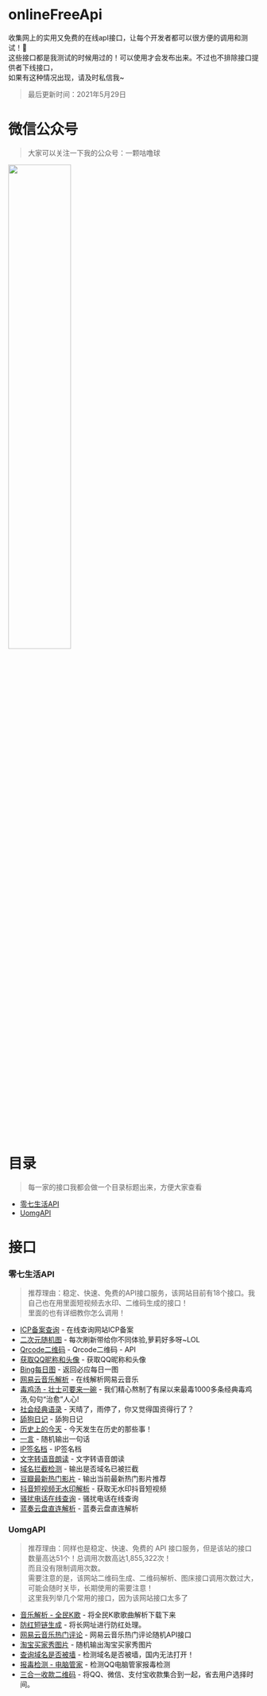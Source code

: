 # onlineFreeApi
收集网上的实用又免费的在线apI接口，让每个开发者都可以很方便的调用和测试！💞 <br>
这些接口都是我测试的时候用过的！可以使用才会发布出来。不过也不排除接口提供者下线接口，<br>
如果有这种情况出现，请及时私信我~
> 最后更新时间：2021年5月29日

# 微信公众号
> 大家可以关注一下我的公众号：一颗咕噜球 
<img src="https://github.com/paopao233/OnlineFreeApi/blob/main/%E6%89%AB%E7%A0%81_%E6%90%9C%E7%B4%A2%E8%81%94%E5%90%88%E4%BC%A0%E6%92%AD%E6%A0%B7%E5%BC%8F-%E6%A0%87%E5%87%86%E8%89%B2%E7%89%88.png" width="50%">

# 目录
> 每一家的接口我都会做一个目录标题出来，方便大家查看
* [零七生活API](https://github.com/paopao233/OnlineFreeApi#%E9%9B%B6%E4%B8%83%E7%94%9F%E6%B4%BBapi)
* [UomgAPI](https://github.com/paopao233/OnlineFreeApi#uomgapi)
# 接口
### 零七生活API  
> 推荐理由：稳定、快速、免费的API接口服务，该网站目前有18个接口。我自己也在用里面短视频去水印、二维码生成的接口！<br>
> 里面的也有详细教你怎么调用！
* [ICP备案查询](https://api.oick.cn/icp/) - 在线查询网站ICP备案
* [二次元随机图](https://api.oick.cn/random/) - 每次刷新带给你不同体验,萝莉好多呀~LOL
* [Qrcode二维码](https://api.oick.cn/qrcode/) - Qrcode二维码 - API
* [获取QQ昵称和头像](https://api.oick.cn/qqtx/) - 获取QQ昵称和头像
* [Bing每日图](https://api.oick.cn/bing/) - 返回必应每日一图
* [网易云音乐解析](https://api.oick.cn/wyy/) - 在线解析网易云音乐
* [毒鸡汤 - 壮士可要来一碗](https://api.oick.cn/dutang/) - 我们精心熬制了有屎以来最毒1000多条经典毒鸡汤,句句“治愈”人心!
* [社会经典语录](https://api.oick.cn/yulu/) - 天晴了，雨停了，你又觉得国资得行了？
* [舔狗日记](https://api.oick.cn/dog/) - 舔狗日记
* [历史上的今天](https://api.oick.cn/lishi/) - 今天发生在历史的那些事！
* [一言](https://api.oick.cn/yiyan/) - 随机输出一句话
* [IP签名档](https://api.oick.cn/netcard/) - IP签名档
* [文字转语音朗读](https://api.oick.cn/txt/) - 文字转语音朗读
* [域名拦截检测](https://api.oick.cn/t/) - 输出是否域名已被拦截
* [豆瓣最新热门影片](https://api.oick.cn/db/) - 输出当前最新热门影片推荐
* [抖音短视频无水印解析](https://api.oick.cn/douyin/) - 获取无水印抖音短视频
* [骚扰电话在线查询](https://api.oick.cn/phone/) - 骚扰电话在线查询
* [蓝奏云盘直连解析](https://api.oick.cn/lanzou/) - 蓝奏云盘直连解析

### UomgAPI
> 推荐理由：同样也是稳定、快速、免费的 API 接口服务，但是该站的接口数量高达51个！总调用次数高达1,855,322次！<br>而且没有限制调用次数。<br>
> 需要注意的是，该网站二维码生成、二维码解析、图床接口调用次数过大，可能会随时关毕，长期使用的需要注意！<br>
> 这里我列举几个常用的接口，因为该网站接口太多了
* [音乐解析 - 全民K歌](https://api.uomg.com/doc-get.kg.html) - 将全民K歌歌曲解析下载下来
* [防红短链生成](https://api.uomg.com/doc-long2fh.html) - 将长网址进行防红处理。
* [网易云音乐热门评论](https://api.uomg.com/doc-comments.163.html) - 网易云音乐热门评论随机API接口
* [淘宝买家秀图片](https://api.uomg.com/doc-rand.img3.html) - 随机输出淘宝买家秀图片
* [查询域名是否被墙](https://api.uomg.com/doc-ck_qiang.html) - 检测域名是否被墙，国内无法打开！ 
* [报毒检测 - 电脑管家](https://api.uomg.com/doc-check.qq.html) - 检测QQ电脑管家报毒检测
* [三合一收款二维码](https://api.uomg.com/doc-qrcode.pay.html) - 将QQ、微信、支付宝收款集合到一起，省去用户选择时间。
